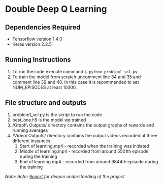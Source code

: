 # Double Deep Q Learning

## Dependencies Required
 - Tensorflow version 1.4.0
 - Keras version 2.2.5 

## Running Instructions
 1. To run the code execute command 
 `$ python problem1_sol.py` 
 2. To train the model from scratch uncomment line 34 and 35 and comment line 39 and 40. In this case it is recommended to set NUM_EPISODES at least 10000.

## File structure and outputs
 1. problem1_sol.py is the script to run the code
 2. best_one.h5 is the model we trained
 3. /Graph\ Outputs/ directory contains the output graphs of rewards and running averages
 4. /Video\ Outputs/ directory contains the output videos recorded at three different instances:
	1. Start of learning.mp4 - recorded when the training was initiated
	2. Middle of learning.mp4 - recorded from around 5501th episode during the training
	3. End of learning.mp4 - recorded from around 9844th episode during the training  

*Note: Refer [Report](https://github.com/KrishnaBhatu/Mountain-Car-Problem-using-Double-DQN/blob/master/ReportHW3.pdf) for deeper understanding of the project*
